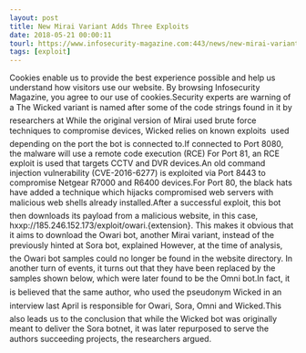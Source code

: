```yaml
---
layout: post
title: New Mirai Variant Adds Three Exploits
date: 2018-05-21 00:00:11
tourl: https://www.infosecurity-magazine.com:443/news/new-mirai-variant-adds-three/
tags: [exploit]
---
```

Cookies enable us to provide the best experience possible and help us understand how visitors use our website. By browsing Infosecurity Magazine, you agree to our use of cookies.Security experts are warning of a The Wicked variant is named after some of the code strings found in it by researchers at While the original version of Mirai used brute force techniques to compromise devices, Wicked relies on known exploits  used depending on the port the bot is connected to.If connected to Port 8080, the malware will use a remote code execution (RCE) For Port 81, an RCE exploit is used that targets CCTV and DVR devices.An old command injection vulnerability (CVE-2016-6277) is exploited via Port 8443 to compromise Netgear R7000 and R6400 devices.For Port 80, the black hats have added a technique which hijacks compromised web servers with malicious web shells already installed.After a successful exploit, this bot then downloads its payload from a malicious website, in this case, hxxp://185.246.152.173/exploit/owari.{extension}. This makes it obvious that it aims to download the Owari bot, another Mirai variant, instead of the previously hinted at Sora bot, explained However, at the time of analysis, the Owari bot samples could no longer be found in the website directory. In another turn of events, it turns out that they have been replaced by the samples shown below, which were later found to be the Omni bot.In fact, it is believed that the same author, who used the pseudonym Wicked in an interview last April is responsible for Owari, Sora, Omni and Wicked.This also leads us to the conclusion that while the Wicked bot was originally meant to deliver the Sora botnet, it was later repurposed to serve the authors succeeding projects, the researchers argued.